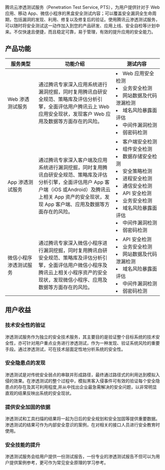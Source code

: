 腾讯云渗透测试服务（Penetration Test Service, PTS），为用户提供针对于 Web 应用、移动 App、微信小程序的黑盒安全测试内容；可以覆盖安全漏洞全生命周期，包括漏洞的发现、利用、修复以及修复后的验证。使用腾讯云渗透测试服务，可以随时将安全测试这一动作加入到您的产品研发、应用上线、安全自检等计划中来。不仅快速且便捷，而且稳定可靠，易于管理，有效的提升应用的安全能力。




## 产品功能
<table>
<thead>
<tr>
<th width="20%">服务类型</th>
<th width="50%">功能介绍</th>
<th width="30%">测试内容</th>
</tr>
</thead>
<tbody><tr>
<td>Web 渗透测试服务</td>
<td>通过腾讯专家深入应用系统进行漏洞挖掘，同时复用腾讯自研安全规范、策略库及评估分析引擎，全面评估用户腾讯云上 Web 应用安全现状，发现客户 Web 应用及数据等方面存在的风险。</td>
<td><li>Web 应用安全检测</li><li>业务安全检测</li><li>网站数据及代码泄漏检测</li><li>域名风险暴露面评估</li><li>中间件漏洞检测</li><li>弱密码检测</li></td>
</tr>
<tr>
<td>App 渗透测试服务</td>
<td>通过腾讯专家深入客户端及应用系统进行漏洞挖掘，同时复用腾讯自研安全规范、策略库及评估分析引擎，全面评估用户 App 客户端（iOS 或Android）及腾讯云上相关 App 资产的安全现状，发现 App 客户端、应用及数据等方面存在的风险。</td>
<td><li>客户端安全检测</li><li>组件安全检测</li><li>数据存储安全检测</li><li>安全策略检测</li><li>进程安全检测</li><li>通信安全检测</li><li>API 安全检测</li><li>业务安全检测</li><li>域名风险暴露面评估</li><li>中间件漏洞检测</li><li>弱密码检测</li></td>
</tr>
<tr>
<td>微信小程序渗透测试服务</td>
<td>通过腾讯专家深入微信小程序进行漏洞挖掘，同时复用腾讯自研安全规范、策略库及评估分析引擎，全面评估用户微信小程序及腾讯云上相关小程序资产的安全现状，发现微信小程序、应用及数据等方面存在的风险。</td>
<td><li>API 安全检测</li><li>业务安全检测</li><li>网站数据及代码泄漏检测</li><li>域名风险暴露面评估</li><li>中间件漏洞检测</li><li>弱密码检测</li></td>
</tr>
</tbody></table>


## 用户收益
### 技术安全性的验证
渗透测试服务作为独立的安全技术服务，其主要目的是验证整个目标系统的技术安全性，亦可针对用户重点业务进行渗透测试，作为一种发现、验证系统风险的重要手段。通过渗透测试，可在技术层面定性地分析系统的安全性。

### 安全隐患点的发现
渗透测试是对传统安全弱点的串联并形成路径，最终通过路径式的利用达到模拟入侵的效果。在渗透测试的整个过程中，模拟黑客入侵事件可有效的验证每个安全隐患点的存在及其可利用程度,并从中找出企业最急需解决的安全问题，以非常明显直观的结果反映出系统的安全现状。

### 提供安全加固的依据
渗透测试和工具扫描的结果将一起为日后的安全规划和安全加固等提供重要数据。渗透测试的结果可作为内部安全意识的案例，在对相关的接口人员进行安全教育时使用。

### 安全技能的提升
渗透测试服务会给用户提供一份测试报告，一份专业的渗透测试报告不但可以为用户提供案例参考，更可作为常见安全原理的学习参考。
